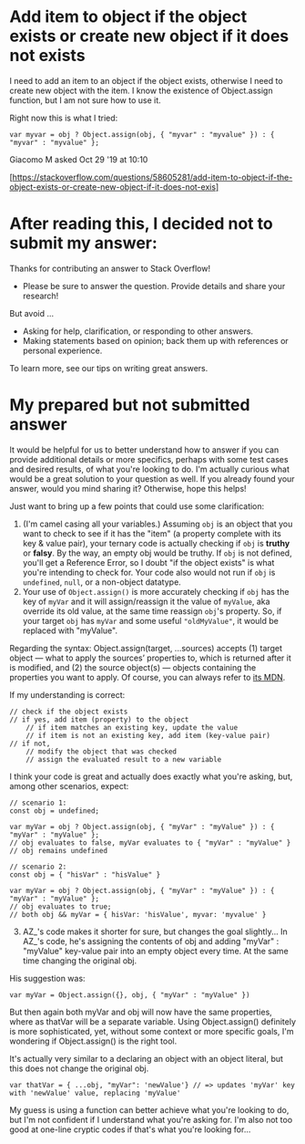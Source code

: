 # Add item to object if the object exists or create new object if it does not exists

I need to add an item to an object if the object exists, otherwise I need to create new object with the item.
I know the existence of Object.assign function, but I am not sure how to use it.

Right now this is what I tried:

`var myvar = obj ? Object.assign(obj, { "myvar" : "myvalue" }) : { "myvar" : "myvalue" };`

Giacomo M asked Oct 29 '19 at 10:10

[https://stackoverflow.com/questions/58605281/add-item-to-object-if-the-object-exists-or-create-new-object-if-it-does-not-exis]

# After reading this, I decided not to submit my answer: 

Thanks for contributing an answer to Stack Overflow!

- Please be sure to answer the question. Provide details and share your research!

But avoid …

- Asking for help, clarification, or responding to other answers.
- Making statements based on opinion; back them up with references or personal experience.

To learn more, see our tips on writing great answers.

# My prepared but not submitted answer

It would be helpful for us to better understand how to answer if you can provide additional details or more specifics, perhaps with some test cases and desired results, of what you're looking to do. I'm actually curious what would be a great solution to your question as well. If you already found your answer, would you mind sharing it? Otherwise, hope this helps! 

Just want to bring up a few points that could use some clarification:

 1. (I'm camel casing all your variables.) Assuming `obj` is an object that you want to check to see if it has the "item" (a property complete with its key & value pair), your ternary code is actually checking if `obj` is **truthy** or **falsy**. By the way, an empty obj would be truthy. If `obj` is not defined, you'll get a Reference Error, so I doubt "if the object exists" is what you're intending to check for. Your code also would not run if `obj` is `undefined`, `null`, or a non-object datatype.
 2. Your use of `Object.assign()` is more accurately checking if `obj` has the key of `myVar` and it will assign/reassign it the value of `myValue`, aka override its old value, at the same time reassign `obj`'s property. So, if your target `obj` has `myVar` and some useful `"oldMyValue"`, it would be replaced with "myValue".

Regarding the syntax: Object.assign(target, ...sources) accepts (1) target object — what to apply the sources’ properties to, which is returned after it is modified, and (2) the source object(s) — objects containing the properties you want to apply. Of course, you can always refer to [its MDN][1].

If my understanding is correct: 

    // check if the object exists
    // if yes, add item (property) to the object
    	// if item matches an existing key, update the value
    	// if item is not an existing key, add item (key-value pair)
    // if not, 
    	// modify the object that was checked
    	// assign the evaluated result to a new variable 

I think your code is great and actually does exactly what you're asking, but, among other scenarios, expect: 

    // scenario 1:
    const obj = undefined;
    
    var myVar = obj ? Object.assign(obj, { "myVar" : "myValue" }) : { "myVar" : "myValue" };
    // obj evaluates to false, myVar evaluates to { "myVar" : "myValue" }
    // obj remains undefined

    // scenario 2: 
    const obj = { "hisVar" : "hisValue" }
    
    var myVar = obj ? Object.assign(obj, { "myVar" : "myValue" }) : { "myVar" : "myValue" };
    // obj evaluates to true; 
    // both obj && myVar = { hisVar: 'hisValue', myvar: 'myvalue' }


 3. AZ_'s code makes it shorter for sure, but changes the goal slightly... In AZ_'s code, he's assigning the contents of obj and adding "myVar" : "myValue" key-value pair into an empty object every time. At the same time changing the original obj.

His suggestion was:

    var myVar = Object.assign({}, obj, { "myVar" : "myValue" })

But then again both myVar and obj will now have the same properties, where as thatVar will be a separate variable. Using Object.assign() definitely is more sophisticated, yet, without some context or more specific goals, I'm wondering if Object.assign() is the right tool.

It's actually very similar to a declaring an object with an object literal, but this does not change the original obj. 

    var thatVar = { ...obj, "myVar": 'newValue'} // => updates 'myVar' key with 'newValue' value, replacing 'myValue' 

My guess is using a function can better achieve what you're looking to do, but I'm not confident if I understand what you're asking for. I'm also not too good at one-line cryptic codes if that's what you're looking for... 

  [1]: https://developer.mozilla.org/en-US/docs/Web/JavaScript/Reference/Global_Objects/Object/assign
